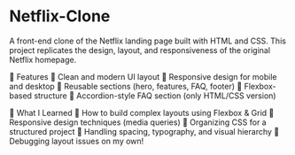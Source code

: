# Netflix-Clone
A front-end clone of the Netflix landing page built with HTML and CSS.
This project replicates the design, layout, and responsiveness of the original Netflix homepage.

🔨 Features
🔹 Clean and modern UI layout
🔹 Responsive design for mobile and desktop
🔹 Reusable sections (hero, features, FAQ, footer)
🔹 Flexbox-based structure
🔹 Accordion-style FAQ section (only HTML/CSS version)

🧠 What I Learned
🔹 How to build complex layouts using Flexbox & Grid
🔹 Responsive design techniques (media queries)
🔹 Organizing CSS for a structured project
🔹 Handling spacing, typography, and visual hierarchy
🔹 Debugging layout issues on my own!



